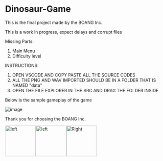 # Dinosaur-Game

This is the final project made by the BOANG Inc.

This is a work in progress, expect delays and corrupt files

Missing Parts:
1. Main Menu
2. Difficulty level

INSTRUCTIONS:

1. OPEN VSCODE AND COPY PASTE ALL THE SOURCE CODES
2. ALL THE PNG AND WAV IMPORTED SHOULD BE IN A FOLDER THAT IS NAMED "data"
3. OPEN THE FILE EXPLORER IN THE SRC AND DRAG THE FOLDER INSIDE
  
  Below is the sample gameplay of the game
  
![image](https://user-images.githubusercontent.com/119907392/222869167-19f1ac4b-1b69-4edc-af8b-8ce6a0a904c9.png)



Thank you for choosing the BOANG Inc.

<div>
  <img src="https://ih1.redbubble.net/image.1014103287.0145/flat,750x,075,f-pad,750x1000,f8f8f8.jpg" title="left" alt="left" width="100" height="100"/><img src="https://scontent.fcrk1-5.fna.fbcdn.net/v/t1.15752-9/334179994_538036608410933_3315412481976688340_n.jpg?_nc_cat=104&ccb=1-7&_nc_sid=ae9488&_nc_eui2=AeEiQ7j5pnpwIRf7oJoPjQLj0-JMIi2wfGjT4kwiLbB8aEh0tc7N-5PeGGeYtXpUbTKCEWjHb2e8kpKHM_xwjhnH&_nc_ohc=DSFc7Qi9KBAAX-FWnPM&_nc_ht=scontent.fcrk1-5.fna&oh=03_AdQc2g1nAiT6w1KoOnmJdk_cz2bfYMvZ6DXja1zx7z_wIQ&oe=642A1AA6" title="left" alt="left" width="100" height="100"/><img src="https://ih1.redbubble.net/image.1014102848.0108/bg,f8f8f8-flat,750x,075,f-pad,750x1000,f8f8f8.jpg" alt="Right" width="100" height="100"/>&nbsp;
</div>
